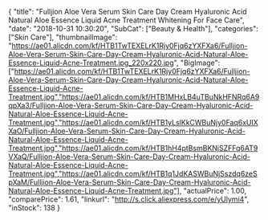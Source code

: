 {
	"title": "Fulljion Aloe Vera Serum Skin Care Day Cream Hyaluronic Acid Natural Aloe Essence Liquid Acne Treatment Whitening For Face Care",
	"date": "2018-10-31 10:30:20",
	"SubCat": ["Beauty & Health"],
	"categories": ["Skin Care"],
	"thumbnailImage": "https://ae01.alicdn.com/kf/HTB1TwTEXELrK1Rjy0Fjq6zYXFXa6/Fulljion-Aloe-Vera-Serum-Skin-Care-Day-Cream-Hyaluronic-Acid-Natural-Aloe-Essence-Liquid-Acne-Treatment.jpg_220x220.jpg",
	"BigImage": ["https://ae01.alicdn.com/kf/HTB1TwTEXELrK1Rjy0Fjq6zYXFXa6/Fulljion-Aloe-Vera-Serum-Skin-Care-Day-Cream-Hyaluronic-Acid-Natural-Aloe-Essence-Liquid-Acne-Treatment.jpg","https://ae01.alicdn.com/kf/HTB1MHxLB4uTBuNkHFNRq6A9qpXa3/Fulljion-Aloe-Vera-Serum-Skin-Care-Day-Cream-Hyaluronic-Acid-Natural-Aloe-Essence-Liquid-Acne-Treatment.jpg","https://ae01.alicdn.com/kf/HTB1yLslKkCWBuNjy0Faq6xUlXXaO/Fulljion-Aloe-Vera-Serum-Skin-Care-Day-Cream-Hyaluronic-Acid-Natural-Aloe-Essence-Liquid-Acne-Treatment.jpg","https://ae01.alicdn.com/kf/HTB1hH4ptBsmBKNjSZFFq6AT9VXaQ/Fulljion-Aloe-Vera-Serum-Skin-Care-Day-Cream-Hyaluronic-Acid-Natural-Aloe-Essence-Liquid-Acne-Treatment.jpg","https://ae01.alicdn.com/kf/HTB1q1JdKASWBuNjSszdq6zeSpXaM/Fulljion-Aloe-Vera-Serum-Skin-Care-Day-Cream-Hyaluronic-Acid-Natural-Aloe-Essence-Liquid-Acne-Treatment.jpg"],
	"actualPrice": 1.00,
	"comparePrice": 1.61,
	"linkurl": "http://s.click.aliexpress.com/e/yUlymi4",
	"inStock": 138
}
